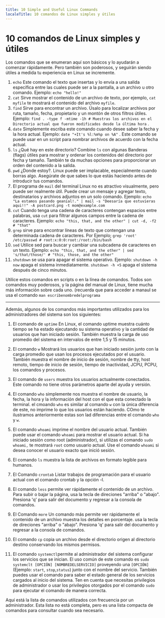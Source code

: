 ```yaml
---
title: 10 Simple and Useful Linux Commands
localeTitle: 10 comandos de Linux simples y útiles
---
```

# 10 comandos de Linux simples y útiles

Los comandos que se enumeran aquí son básicos y lo ayudarán a comenzar rápidamente. Pero también son poderosos, y seguirán siendo útiles a medida tu experiencia en Linux se incremente.

1.  `echo` Este comando el texto que insertas y lo envía a una salida específica entre las cuales puede ser a la pantalla, a un archivo u otro comando. Ejemplo: `echo "hello!"`
2.  `cat` Sirve mostrar el contenido de un archivo de texto, por ejemplo, `cat myfile` te mostrará el contenido del archivo `myfile`.
3.  `find` Sirve para encontrar un archivo. Úsalo para localizar archivos por ruta, tamaño, fecha, propietario y un montón de otros filtros útiles. Ejemplo: `find . -type f -mtime -1h # Muestras los archivos en el Directorio actual que fueron modificados desde la última hora` .
4.  `date` Simplemente escriba este comando cuando desee saber la fecha y la hora actual. Ejemplo: `date "+It's %l:%m%p on %A"` . Este comando se puede usar en un script para nombrar archivos de acuerdo con la fecha actual.
5.  `ls` ¿Qué hay en este directorio? Combine `ls` con algunas Banderas (flags) útiles para mostrar y ordenar los contenidos del directorio por fecha y tamaño. También te da muchas opciones para proporcionar un orden del contenido a la salida.
6.  `pwd` ¿Donde estoy?. Linux puede ser implacable, especialmente cuando borras algo. Asegúrate de que sabes lo que estás haciendo antes de introducir tus comandos.
7.  El programa de `mail` del terminal Linux no es atractivo visualmente, pero puede ser realmente útil. Puede crear un mensaje y agregar texto, destinatarios y archivos adjuntos en un solo comando. Ejemplo: `echo "La estamos pasando geanial!." | mail -s "Deesaría que estuvieras aqui!!" -A postcard.png -t mom@example.com`
8.  `cut` Cuando tenga una cadena de caracteres contengan espacios entre palabras, usa `cut` para filtrar algunos campos entre la cadena de caracteres. Ejemplo: `echo "this, that, and the other" | cut -d, -f2 # "that"`
9.  `grep` sirve para encontrar líneas de texto que contengan una determinada cadena de caracteres. Por Ejemplo; `grep 'root' /etc/passwd # root:x:0:0:root:/root:/bin/bash`
10.  `sed` Utilice sed para buscar y cambiar una subcadena de caracteres en un texto. Ejemplo: `echo "this, that, and the other" | sed 's/that/those/' # "this, those, and the other"`
11.  `shutdown` se usa para apagar el sistema operativo. Ejemplo: `shutdown -h now` apaga el sistema inmediatamente. `shutdown -h +5` apaga el sistema después de cinco minutos.

Utilice estos comandos en scripts o en la línea de comandos. Todos son comandos muy poderosos, y la página del manual de Linux,  tiene mucha más información sobre cada uno. (recuerda que para acceder a manaul se usa el comando `man escribenombredelprograma`

* * *

Además, algunos de los comandos más importantes utilizados para los administradores del sistema son los siguientes:

1.  El comando de `uptime` En Linux, el comando uptime muestra cuánto tiempo se ha estado ejecutando su sistema operativo y la cantidad de usuarios que han iniciado sesión. También muestra la carga de uso promedio del sistema en intervalos de entre 1,5 y 15 minutos.
    
2.  El comando `w` Mostrará los usuarios que han iniciado sesión junto con la carga promedio que usan los procesos ejecutados por el usuario. También muestra el nombre de inicio de sesión, nombre de tty, host remoto, tiempo de inicio de sesión, tiempo de inactividad, JCPU, PCPU, los comandos y procesos.
    
3.  El comando de `users` muestra los usuarios actualmente conectados. Este comando no tiene otros parámetros aparte del  ayuda y versión.
    
4.  El comando `who` simplemente nos muestra el nombre de usuario, la fecha, la hora y la información del host con el que esta conectado la terminal. el cmoando `who` es similar al comando `w` con la única diferencia de este, no imprime lo que los usuarios están haciendo. COmo te ilustramos anteriormente estas son lad diferencias entre el comando `who` y `w`.
    
5.  El comando `whoami` imprime el nombre del usuario actual. También puede usar el comando `whoami` para mostrar el usuario actual. Si ha iniciado sesión como root (administrador), si utilizas el comando `sudo whoami,` te mostrará `root` como usuario actual. Use el comando `whoami` si desea conocer el usuario exacto que inició sesión.
    
6. El comando `ls` muestra la lista de archivos en formato legible para humanos.
    
7. El Comando `crontab` Listar trabajos de programación para el usuario actual con el comando crontab y la opción -l.
    
8. El comando `less` permite ver rápidamente el contenido de un archivo. Para subir o bajar la página, usa la tecla de direciones "arriba" o "abajo". Presiona 'q' para salir del documento y regresar a la consola de comandos.
    
9. El Comando `more` Un comando más permite ver rápidamente el contenido de un archivo muestra los detalles en porcentaje. usa la tecla de direciones "arriba" o "abajo". Presiona 'q' para salir del documento y regresar a la consola de comandos.
    
10. El comando `cp` copia un archivo desde el directorio origen al directorio destino conservando los mismos permisos.

11. El comando `systemctl`permite al administrador del sistema configurar los servicios que se inician. El uso común de este comando es `sudo systemclt [OPCIÓN] [NOMBREDELSERVICIO]` proveyendo una `[OPCIÓN]` (Ejemplo: `start`, `stop`,`status`) junto con el nombre del servicio. También puedes usar el comando para saber el estado general de los servicios cargados al inicio del sistema. Ten en cuenta que necesitas privilegios de administrador o usar los privilegios otorgados por el comando `sudo` para ejecutar el comando de manera correcta.

Aquí está la lista de comandos utilizados con frecuencia por un administrador. Esta lista no está completa, pero es una lista compacta de comandos para consultar cuando sea necesario.
